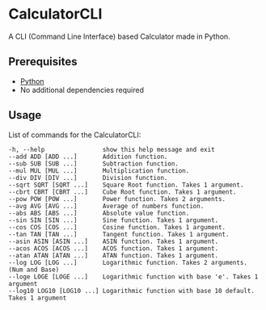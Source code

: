 # CalculatorCLI
A CLI (Command Line Interface) based Calculator made in Python.

## Prerequisites
- [Python](https://www.python.org/)
- No additional dependencies required

## Usage
List of commands for the CalculatorCLI:
```
-h, --help                show this help message and exit
--add ADD [ADD ...]       Addition function.
--sub SUB [SUB ...]       Subtraction function.
--mul MUL [MUL ...]       Multiplication function.
--div DIV [DIV ...]       Division function.
--sqrt SQRT [SQRT ...]    Square Root function. Takes 1 argument.
--cbrt CBRT [CBRT ...]    Cube Root function. Takes 1 argument.
--pow POW [POW ...]       Power function. Takes 2 arguments.
--avg AVG [AVG ...]       Average of numbers function.
--abs ABS [ABS ...]       Absolute value function.
--sin SIN [SIN ...]       Sine function. Takes 1 argument.
--cos COS [COS ...]       Cosine function. Takes 1 argument.
--tan TAN [TAN ...]       Tangent function. Takes 1 argument.
--asin ASIN [ASIN ...]    ASIN function. Takes 1 argument.
--acos ACOS [ACOS ...]    ACOS function. Takes 1 argument.
--atan ATAN [ATAN ...]    ATAN function. Takes 1 argument.
--log LOG [LOG ...]       Logarithmic function. Takes 2 arguments. (Num and Base)
--loge LOGE [LOGE ...]    Logarithmic function with base 'e'. Takes 1 argument
--log10 LOG10 [LOG10 ...] Logarithmic function with base 10 default. Takes 1 argument
```
